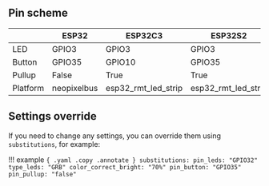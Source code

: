 ## Pin scheme

|         |ESP32       |ESP32C3             |ESP32S2             | ESP32S3    | 
|---------|------------|--------------------|--------------------|------------|
|LED      |GPIO3       |GPIO3               |GPIO3               |GPIO3       |
|Button   |GPIO35      |GPIO10              |GPIO35              |GPIO35      |
|Pullup   |False       |True                |True                |True        |
|Platform |neopixelbus |esp32_rmt_led_strip |esp32_rmt_led_strip |neopixelbus |

## Settings override

If you need to change any settings, you can override them using `substitutions`, for example:

!!! example
    ``` { .yaml .copy .annotate }
    substitutions:
      pin_leds: "GPIO32"
      type_leds: "GRB"
      color_correct_bright: "70%"
      pin_button: "GPIO35"
      pin_pullup: "false"
    ```
